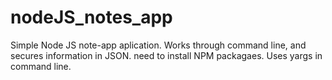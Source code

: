 # nodeJS_notes_app
Simple Node JS  note-app aplication. Works through command line, and secures information in JSON. 
need to install NPM packagaes. Uses yargs in command line.
